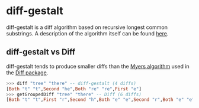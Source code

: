 # diff-gestalt

diff-gestalt is a diff algorithm based on recursive longest common substrings. A description of the algorithm itself can be found [here](http://collaboration.cmc.ec.gc.ca/science/rpn/biblio/ddj/Website/articles/DDJ/1988/8807/8807c/8807c.htm).

## diff-gestalt vs Diff

diff-gestalt tends to produce smaller diffs than the [Myers algorithm](http://citeseerx.ist.psu.edu/viewdoc/summary?doi=10.1.1.4.6927) used in the [Diff package](https://hackage.haskell.org/package/Diff).

```haskell
>>> diff "tree" "there" -- diff-gestalt (4 diffs)
[Both "t" "t",Second "he",Both "re" "re",First "e"]
>>> getGroupedDiff "tree" "there" -- Diff (6 diffs)
[Both "t" "t",First "r",Second "h",Both "e" "e",Second "r",Both "e" "e"]
```
